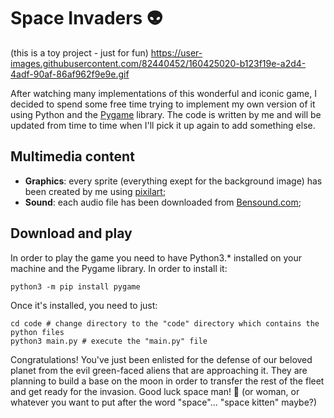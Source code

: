 # Space Invaders 👽
(this is a toy project - just for fun)
https://user-images.githubusercontent.com/82440452/160425020-b123f19e-a2d4-4adf-90af-86af962f9e9e.gif


After watching many implementations of this wonderful and iconic game, I decided to spend some free time trying to implement my own version of it using Python and the [Pygame](https://pypi.org/project/pygame/) library.
The code is written by me and will be updated from time to time when I'll pick it up again to add something else.

## Multimedia content

- **Graphics**: every sprite (everything exept for the background image) has been created by me using [pixilart](https://www.pixilart.com/);
- **Sound**: each audio file has been downloaded from [Bensound.com](https://www.bensound.com/);

## Download and play 

In order to play the game you need to have Python3.* installed on your machine and the Pygame library. In order to install it:
```
python3 -m pip install pygame
```

Once it's installed, you need to just:
```
cd code # change directory to the "code" directory which contains the python files
python3 main.py # execute the "main.py" file
```

Congratulations! You've just been enlisted for the defense of our beloved planet from the evil green-faced aliens that are approaching it. They are planning to build a base on the moon in order to transfer the rest of the fleet and get ready for the invasion. Good luck space man! 🚀 (or woman, or whatever you want to put after the word "space"... "space kitten" maybe?)
